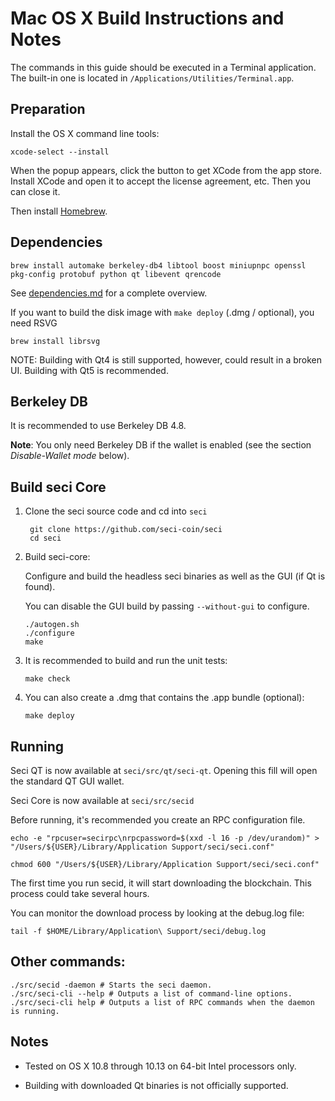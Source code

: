 Mac OS X Build Instructions and Notes
====================================
The commands in this guide should be executed in a Terminal application.
The built-in one is located in `/Applications/Utilities/Terminal.app`.

Preparation
-----------
Install the OS X command line tools:

`xcode-select --install`

When the popup appears, click the button to get XCode from the app store. Install XCode and open it to accept the license agreement, etc. Then you can close it.

Then install [Homebrew](https://brew.sh).

Dependencies
----------------------

    brew install automake berkeley-db4 libtool boost miniupnpc openssl pkg-config protobuf python qt libevent qrencode

See [dependencies.md](dependencies.md) for a complete overview.

If you want to build the disk image with `make deploy` (.dmg / optional), you need RSVG

    brew install librsvg

NOTE: Building with Qt4 is still supported, however, could result in a broken UI. Building with Qt5 is recommended.

Berkeley DB
-----------
It is recommended to use Berkeley DB 4.8.

**Note**: You only need Berkeley DB if the wallet is enabled (see the section *Disable-Wallet mode* below).

Build seci Core
------------------------

1. Clone the seci source code and cd into `seci`

        git clone https://github.com/seci-coin/seci
        cd seci

2.  Build seci-core:

    Configure and build the headless seci binaries as well as the GUI (if Qt is found).

    You can disable the GUI build by passing `--without-gui` to configure.

        ./autogen.sh
        ./configure
        make

3.  It is recommended to build and run the unit tests:

        make check

4.  You can also create a .dmg that contains the .app bundle (optional):

        make deploy

Running
-------

Seci QT is now available at `seci/src/qt/seci-qt`. Opening this fill will open the standard QT GUI wallet.

Seci Core is now available at `seci/src/secid`

Before running, it's recommended you create an RPC configuration file.

    echo -e "rpcuser=secirpc\nrpcpassword=$(xxd -l 16 -p /dev/urandom)" > "/Users/${USER}/Library/Application Support/seci/seci.conf"

    chmod 600 "/Users/${USER}/Library/Application Support/seci/seci.conf"

The first time you run secid, it will start downloading the blockchain. This process could take several hours.

You can monitor the download process by looking at the debug.log file:

    tail -f $HOME/Library/Application\ Support/seci/debug.log

Other commands:
-------

    ./src/secid -daemon # Starts the seci daemon.
    ./src/seci-cli --help # Outputs a list of command-line options.
    ./src/seci-cli help # Outputs a list of RPC commands when the daemon is running.

Notes
-----

* Tested on OS X 10.8 through 10.13 on 64-bit Intel processors only.

* Building with downloaded Qt binaries is not officially supported.
